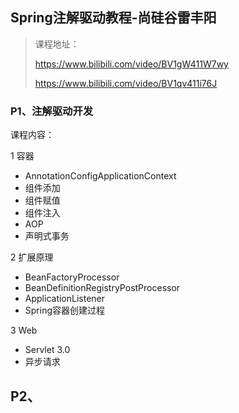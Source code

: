 ## Spring注解驱动教程-尚硅谷雷丰阳

> 课程地址：
>
> https://www.bilibili.com/video/BV1gW411W7wy
>
> https://www.bilibili.com/video/BV1qv411i76J



### P1、注解驱动开发

课程内容：

1 容器

- AnnotationConfigApplicationContext
- 组件添加
- 组件赋值
- 组件注入
- AOP
- 声明式事务

2 扩展原理

- BeanFactoryProcessor
- BeanDefinitionRegistryPostProcessor
- ApplicationListener
- Spring容器创建过程

3 Web

- Servlet 3.0
- 异步请求



## P2、
